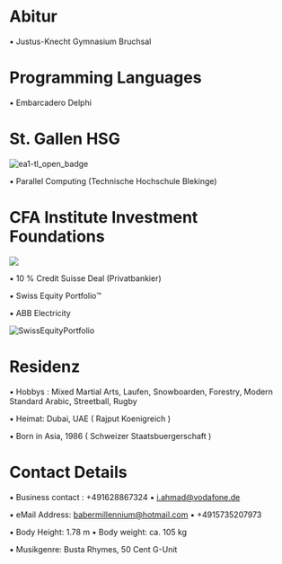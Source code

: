 # Abitur

▪︎ Justus-Knecht Gymnasium Bruchsal

# Programming Languages 

▪︎ Embarcadero Delphi 

# St. Gallen HSG 

![ea1-tl_open_badge](https://user-images.githubusercontent.com/95079463/151658291-bc2de3cf-efd4-4f38-bf4a-dde187391570.png)

▪︎ Parallel Computing (Technische Hochschule Blekinge)

#  CFA Institute Investment Foundations 

<img src="https://user-images.githubusercontent.com/95079463/151157248-4fa7d6fe-7dc8-4cd3-a9e1-3263252d3028.png">

▪︎ 10 % Credit Suisse Deal (Privatbankier)

▪︎ Swiss Equity Portfolio™️

▪︎ ABB Electricity

![SwissEquityPortfolio](https://user-images.githubusercontent.com/95079463/156522393-272bb017-e660-4022-a998-33063f54dfd0.png)

# Residenz 

▪︎ Hobbys : Mixed Martial Arts, Laufen, Snowboarden, Forestry, Modern Standard Arabic, Streetball, Rugby

▪︎ Heimat: Dubai, UAE ( Rajput Koenigreich )

▪︎ Born in Asia, 1986  ( Schweizer Staatsbuergerschaft )


# Contact Details 

▪︎ Business contact : +491628867324 ▪︎ i.ahmad@vodafone.de 

▪︎ eMail Address: babermillennium@hotmail.com ▪︎ +4915735207973

▪︎ Body Height: 1.78 m ▪︎ Body weight: ca. 105 kg

▪︎ Musikgenre: Busta Rhymes, 50 Cent G-Unit 






